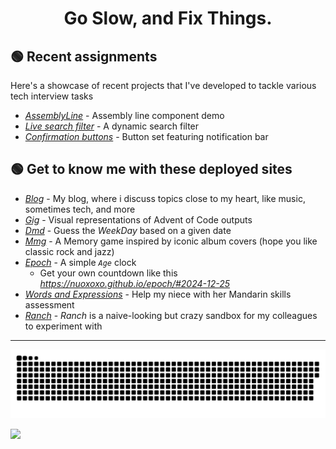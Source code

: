 # <p align="center">Go Slow, and Fix Things.</p>

## 🟢 Recent assignments
Here's a showcase of recent projects that I've developed to tackle various tech interview tasks
- *[AssemblyLine](nuoxoxo.github.io/interview_react_assembly_line)* - Assembly line component demo 
- *[Live search filter](https://nuoxoxo.github.io/interview_react_search_filter)* - A dynamic search filter 
- *[Confirmation buttons](https://nuoxoxo.github.io/interview_react_confirmation_component)* - Button set featuring notification bar 

## 🟢 Get to know me with these deployed sites
- *[Blog](https://geocities-nine.vercel.app)* - My blog, where i discuss topics close to my heart, like music, sometimes tech, and more
- *[Gig](https://nuoxoxo.github.io/gig)* - Visual representations of Advent of Code outputs 
- *[Dmd](https://nuoxoxo.github.io/dmd)* - Guess the *WeekDay* based on a given date
- *[Mmg](https://nuoxoxo.github.io/mmg)* - A Memory game inspired by iconic album covers (hope you like classic rock and jazz)
- *[Epoch](https://nuoxoxo.github.io/epoch)* - A simple _`Age`_ clock
  - Get your own countdown like this \
*https://nuoxoxo.github.io/epoch/#2024-12-25*
- *[Words and Expressions](https://nuoxoxo.github.io/words_and_expressions)* - Help my niece with her Mandarin skills assessment
- *[Ranch](https://nuoxoxo.github.io/ranch)* - *Ranch* is a naive-looking but crazy sandbox for my colleagues to experiment with 

---

![](https://github.com/nuoxoxo/nuoxoxo/blob/main/.github/assets/snake_on_purple_svg.svg)

![](https://github-readme-stats.vercel.app/api/top-langs/?username=nuoxoxo&layout=compact&hide=roff,html&langs_count=32)

